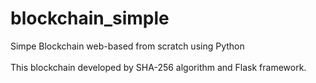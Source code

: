 # blockchain_simple
Simpe Blockchain web-based from scratch using Python
</br></br>
This blockchain developed by SHA-256 algorithm and Flask framework.
